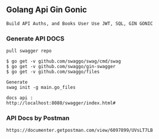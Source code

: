 ## Golang Api Gin Gonic
    Build API Auths, and Books User Use JWT, SQL, GIN GONIC

### Generate API DOCS
    pull swagger repo

    $ go get -v github.com/swaggo/swag/cmd/swag
    $ go get -v github.com/swaggo/gin-swagger
    $ go get -v github.com/swaggo/files

    Generate
    swag init -g main.go_files
    
    docs api :
    http://localhost:8080/swagger/index.html#

### API Docs by Postman
    https://documenter.getpostman.com/view/6097899/UVsLT7LB